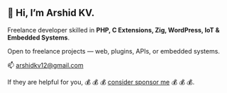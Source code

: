 ## 👋 Hi, I’m Arshid KV.

Freelance developer skilled in **PHP, C Extensions, Zig, WordPress, IoT & Embedded Systems**.

Open to freelance projects — web, plugins, APIs, or embedded systems.


📫 arshidkv12@gmail.com

If they are helpful for you, 💰 💰 💰 [consider sponsor me](https://ko-fi.com/arshidkv) 💰 💰 💰.



